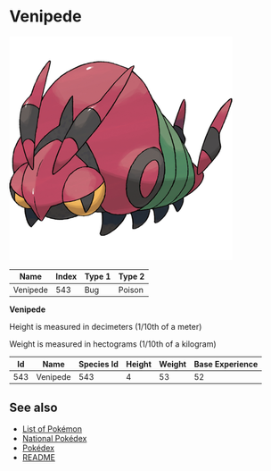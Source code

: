 # Venipede


![Venipede](images/543.png)

| **Name** | **Index** | **Type 1** | **Type 2** |
|----|----|----|----|
| Venipede | 543 | Bug | Poison  |

**Venipede** 


Height is measured in decimeters (1/10th of a meter)

Weight is measured in hectograms (1/10th of a kilogram)

| **Id** | **Name** | **Species Id** | **Height** | **Weight** | **Base Experience** |
|--------|----------|----------------|------------|------------|---------------------|
| 543 | Venipede | 543 | 4 | 53 | 52 |


## See also

- [List of Pokémon](../pokemon.md)
- [National Pokédex](../national_pokedex.md)
- [Pokédex](../pokedex.md)
- [README](../README.md)
